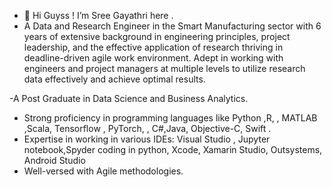 - 👋 Hi Guyss ! I’m  Sree Gayathri here .
- A  Data and Research Engineer in the Smart Manufacturing sector   with 6 years of extensive background in engineering principles, project leadership, and the effective application of research thriving in deadline-driven agile work environment. Adept in working with engineers and project managers at multiple levels to utilize research data effectively and achieve optimal results.

-A Post Graduate  in Data Science and Business Analytics. 

 -  Strong proficiency in programming languages like Python ,R, , MATLAB ,Scala, Tensorflow , PyTorch, , C#,Java, Objective-C, Swift .
 -   Expertise in working in various IDEs:  Visual Studio , Jupyter notebook,Spyder coding in python, Xcode, Xamarin Studio, Outsystems, Android Studio
 -   Well-versed with Agile methodologies.
<!---
sreegayu23/sreegayu23 is a ✨ special ✨ repository because its `README.md` (this file) appears on your GitHub profile.
You can click the Preview link to take a look at your changes.
--->
